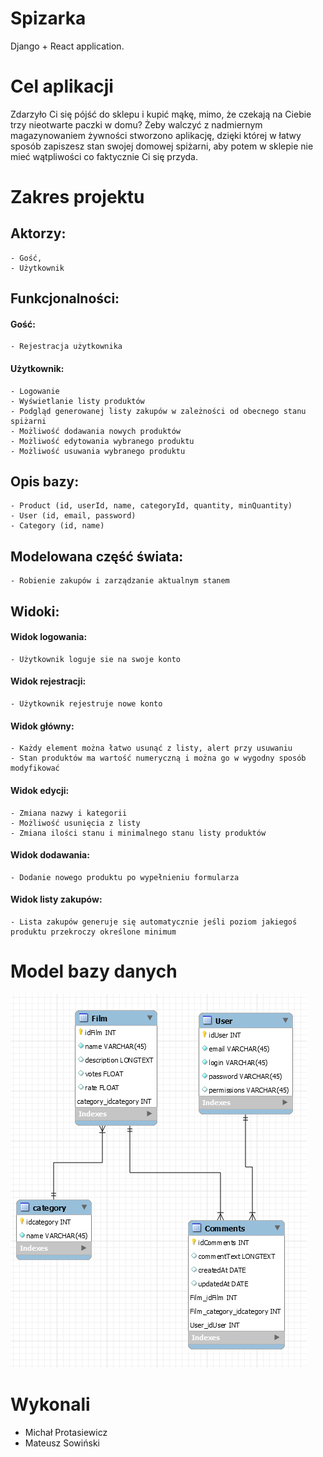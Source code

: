 # Spizarka
  Django + React application.

# Cel aplikacji
  Zdarzyło Ci się pójść do sklepu i kupić mąkę, mimo, że czekają na Ciebie trzy nieotwarte paczki w domu? Żeby walczyć z nadmiernym magazynowaniem żywności stworzono aplikację, dzięki której w łatwy sposób zapiszesz stan swojej domowej spiżarni, aby potem w sklepie nie mieć wątpliwości co faktycznie Ci się przyda.

# Zakres projektu
  ## Aktorzy:
    - Gość,
    - Użytkownik

  ## Funkcjonalności:
  #### Gość:
    - Rejestracja użytkownika
  #### Użytkownik:
    - Logowanie
    - Wyświetlanie listy produktów
    - Podgląd generowanej listy zakupów w zależności od obecnego stanu spiżarni
    - Możliwość dodawania nowych produktów
    - Możliwość edytowania wybranego produktu
    - Możliwość usuwania wybranego produktu

  ## Opis bazy:
    - Product (id, userId, name, categoryId, quantity, minQuantity)
    - User (id, email, password)
    - Category (id, name)

  ## Modelowana część świata:
    - Robienie zakupów i zarządzanie aktualnym stanem

  ## Widoki:
  #### Widok logowania:
    - Użytkownik loguje sie na swoje konto
  #### Widok rejestracji:
    - Użytkownik rejestruje nowe konto
  #### Widok główny:
    - Każdy element można łatwo usunąć z listy, alert przy usuwaniu
    - Stan produktów ma wartość numeryczną i można go w wygodny sposób modyfikować
  #### Widok edycji:
    - Zmiana nazwy i kategorii
    - Możliwość usunięcia z listy
    - Zmiana ilości stanu i minimalnego stanu listy produktów
  #### Widok dodawania:
    - Dodanie nowego produktu po wypełnieniu formularza
  #### Widok listy zakupów:
    - Lista zakupów generuje się automatycznie jeśli poziom jakiegoś produktu przekroczy określone minimum


# Model bazy danych
![db_schema](db_schema.png "Schemat bazy danych")

# Wykonali
  - Michał Protasiewicz
  - Mateusz Sowiński
